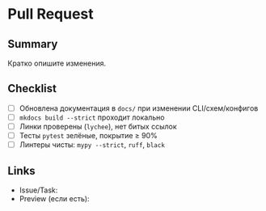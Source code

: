 # Pull Request

## Summary

Кратко опишите изменения.

## Checklist

- [ ] Обновлена документация в `docs/` при изменении CLI/схем/конфигов
- [ ] `mkdocs build --strict` проходит локально
- [ ] Линки проверены (`lychee`), нет битых ссылок
- [ ] Тесты `pytest` зелёные, покрытие ≥ 90%
- [ ] Линтеры чисты: `mypy --strict`, `ruff`, `black`

## Links

- Issue/Task:
- Preview (если есть):
